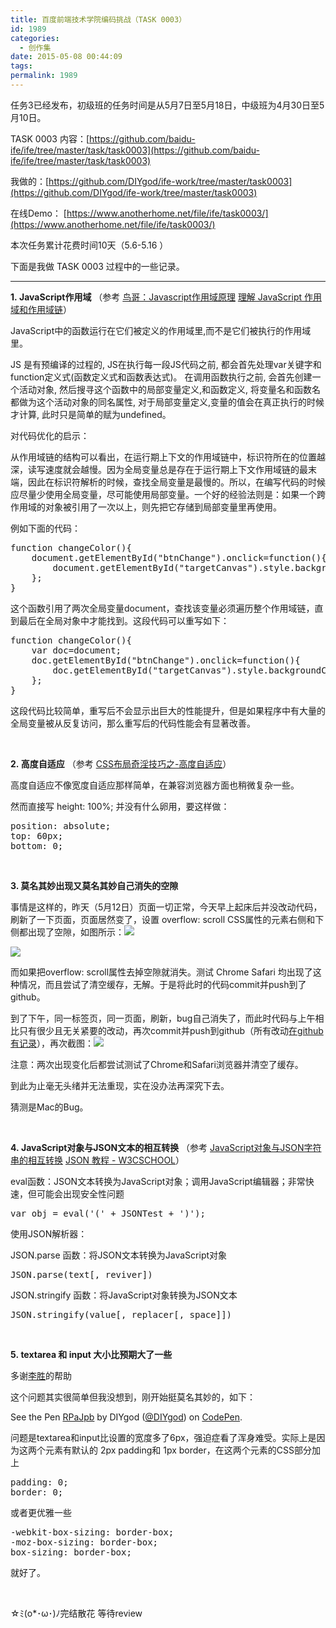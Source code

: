 ```yaml
---
title: 百度前端技术学院编码挑战（TASK 0003）
id: 1989
categories:
  - 创作集
date: 2015-05-08 00:44:09
tags:
permalink: 1989
---
```


任务3已经发布，初级班的任务时间是从5月7日至5月18日，中级班为4月30日至5月10日。

TASK 0003 内容：[https://github.com/baidu-ife/ife/tree/master/task/task0003](https://github.com/baidu-ife/ife/tree/master/task/task0003)

我做的：[https://github.com/DIYgod/ife-work/tree/master/task0003](https://github.com/DIYgod/ife-work/tree/master/task0003)

在线Demo： [https://www.anotherhome.net/file/ife/task0003/](https://www.anotherhome.net/file/ife/task0003/)

本次任务累计花费时间10天（5.6-5.16 ）

下面是我做 TASK 0003 过程中的一些记录。<!--more-->

* * *

**1. JavaScript作用域** （参考 [鸟哥：Javascript作用域原理](http://www.laruence.com/2009/05/28/863.html) [理解 JavaScript 作用域和作用域链](http://www.cnblogs.com/lhb25/archive/2011/09/06/javascript-scope-chain.html)）

JavaScript中的函数运行在它们被定义的作用域里,而不是它们被执行的作用域里。

JS 是有预编译的过程的, JS在执行每一段JS代码之前, 都会首先处理var关键字和function定义式(函数定义式和函数表达式)。
在调用函数执行之前, 会首先创建一个活动对象, 然后搜寻这个函数中的局部变量定义,和函数定义, 将变量名和函数名都做为这个活动对象的同名属性, 对于局部变量定义,变量的值会在真正执行的时候才计算, 此时只是简单的赋为undefined。

对代码优化的启示：

从作用域链的结构可以看出，在运行期上下文的作用域链中，标识符所在的位置越深，读写速度就会越慢。因为全局变量总是存在于运行期上下文作用域链的最末端，因此在标识符解析的时候，查找全局变量是最慢的。所以，在编写代码的时候应尽量少使用全局变量，尽可能使用局部变量。一个好的经验法则是：如果一个跨作用域的对象被引用了一次以上，则先把它存储到局部变量里再使用。

例如下面的代码：
<pre class="lang:default decode:true ">function changeColor(){
    document.getElementById("btnChange").onclick=function(){
        document.getElementById("targetCanvas").style.backgroundColor="red";
    };
}</pre>
这个函数引用了两次全局变量document，查找该变量必须遍历整个作用域链，直到最后在全局对象中才能找到。这段代码可以重写如下：
<pre class="lang:default decode:true ">function changeColor(){
    var doc=document;
    doc.getElementById("btnChange").onclick=function(){
        doc.getElementById("targetCanvas").style.backgroundColor="red";
    };
}</pre>
这段代码比较简单，重写后不会显示出巨大的性能提升，但是如果程序中有大量的全局变量被从反复访问，那么重写后的代码性能会有显著改善。

&nbsp;

**2. 高度自适应** （参考 [CSS布局奇淫技巧之-高度自适应](http://www.cnblogs.com/2050/archive/2012/07/30/2615260.html)）

高度自适应不像宽度自适应那样简单，在兼容浏览器方面也稍微复杂一些。

然而直接写 height: 100%; 并没有什么卵用，要这样做：
<pre class="lang:default decode:true ">position: absolute;
top: 60px;
bottom: 0;</pre>
&nbsp;

**3\. 莫名其妙出现又莫名其妙自己消失的空隙**

事情是这样的，昨天（5月12日）页面一切正常，今天早上起床后并没改动代码，刷新了一下页面，页面居然变了，设置 overflow: scroll CSS属性的元素右侧和下侧都出现了空隙，如图所示：![](https://diygod.me/images/task0003_1.png)

![](https://diygod.me/images/task0003_2.png)

而如果把overflow: scroll属性去掉空隙就消失。测试 Chrome Safari 均出现了这种情况，而且尝试了清空缓存，无解。于是将此时的代码commit并push到了github。

到了下午，同一标签页，同一页面，刷新，bug自己消失了，而此时代码与上午相比只有很少且无关紧要的改动，再次commit并push到github（所有改动[在github有记录](https://github.com/DIYgod/ife-work/commit/df0e0bf051852bb1e4593c6dae3ff11cfa9c34ce)），再次截图：![](https://diygod.me/images/task0003_3.png)

注意：两次出现变化后都尝试测试了Chrome和Safari浏览器并清空了缓存。

到此为止毫无头绪并无法重现，实在没办法再深究下去。

猜测是Mac的Bug。

&nbsp;

**4. JavaScript对象与JSON文本的相互转换** （参考 [JavaScript对象与JSON字符串的相互转换](http://blog.csdn.net/yaerfeng/article/details/7292000) [JSON 教程 - W3CSCHOOL](http://www.w3cschool.cc/json/json-tutorial.html)）

eval函数：JSON文本转换为JavaScript对象；调用JavaScript编辑器；非常快速，但可能会出现安全性问题
<pre class="lang:js decode:true">var obj = eval('(' + JSONTest + ')');</pre>
使用JSON解析器：

JSON.parse 函数：将JSON文本转换为JavaScript对象
<pre class="lang:js decode:true">JSON.parse(text[, reviver])</pre>
JSON.stringify 函数：将JavaScript对象转换为JSON文本
<pre class="lang:js decode:true">JSON.stringify(value[, replacer[, space]])</pre>
&nbsp;

**5. textarea 和 input 大小比预期大了一些**

多谢[李胜](http://www.lishengcn.cn/)的帮助

这个问题其实很简单但我没想到，刚开始挺莫名其妙的，如下：

See the Pen [RPaJpb](http://codepen.io/DIYgod/pen/RPaJpb/) by DIYgod ([@DIYgod](http://codepen.io/DIYgod)) on [CodePen](http://codepen.io).

<script src="//assets.codepen.io/assets/embed/ei.js" async=""></script>

问题是textarea和input比设置的宽度多了6px，强迫症看了浑身难受。实际上是因为这两个元素有默认的 2px padding和 1px border，在这两个元素的CSS部分加上
<pre class="lang:default decode:true ">padding: 0;
border: 0;</pre>
或者更优雅一些
<pre class="lang:default decode:true ">-webkit-box-sizing: border-box;
-moz-box-sizing: border-box;
box-sizing: border-box;</pre>
就好了。

&nbsp;

☆ﾐ(o*･ω･)ﾉ完结散花 等待review